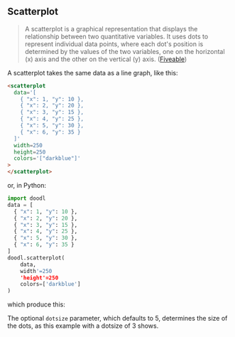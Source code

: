 ## Scatterplot

> A scatterplot is a graphical representation that displays the
> relationship between two quantitative variables. It uses dots to
> represent individual data points, where each dot's position is
> determined by the values of the two variables, one on the horizontal
> (x) axis and the other on the vertical (y) axis.
([Fiveable](https://library.fiveable.me/key-terms/ap-stats/scatterplot))

A scatterplot takes the same data as a line graph, like this:

```html
<scatterplot
  data='[
    { "x": 1, "y": 10 }, 
    { "x": 2, "y": 20 },
    { "x": 3, "y": 15 },
    { "x": 4, "y": 25 },
    { "x": 5, "y": 30 },
    { "x": 6, "y": 35 }
  ]'
  width=250
  height=250
  colors='["darkblue"]'
>
</scatterplot>
```

or, in Python:

```python
import doodl
data = [
  { "x": 1, "y": 10 }, 
  { "x": 2, "y": 20 },
  { "x": 3, "y": 15 },
  { "x": 4, "y": 25 },
  { "x": 5, "y": 30 },
  { "x": 6, "y": 35 }
]
doodl.scatterplot(
    data,
    width'=250
    'height'=250
    colors=['darkblue']
)
```

which produce this:

<span class="chart-container" id="scatterplot_0"></span>

The optional `dotsize` parameter, which defaults to 5, determines the
size of the dots, as this example with a dotsize of 3 shows.

<span class="chart-container" id="scatterplot_1"></span>

<script>
 setTimeout(() => {
  Promise.resolve().then(() => {
    Doodl.scatterplot('#scatterplot_0',
[
  { "x": 1, "y": 10 }, 
  { "x": 2, "y": 20 },
  { "x": 3, "y": 15 },
  { "x": 4, "y": 25 },
  { "x": 5, "y": 30 },
  { "x": 6, "y": 35 }
],
   {"width":250,"height":250},
    {},
    ['darkblue'],
    false,
    5
  );
    Doodl.scatterplot('#scatterplot_1',
[
  { "x": 1, "y": 10 }, 
  { "x": 2, "y": 20 },
  { "x": 3, "y": 15 },
  { "x": 4, "y": 25 },
  { "x": 5, "y": 30 },
  { "x": 6, "y": 35 }
],
   {"width":250,"height":250},
    {},
    ['darkblue'],
    false,
    3
  );
  }
)
}, 1000);

</script>

